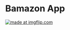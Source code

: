 # Bamazon App 

<a href="https://imgflip.com/gif/2yttl4"><img src="https://i.imgflip.com/2yttl4.gif" title="made at imgflip.com"/></a>

<a href="https://drive.google.com/file/d/1nZfx9LhX4_PvPzAW-OUULrobvNMvmJee/view"></a>
